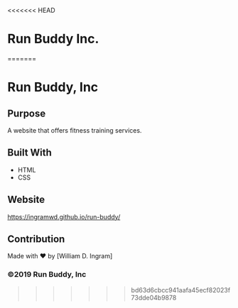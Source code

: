 <<<<<<< HEAD
# Run Buddy Inc.
=======
# Run Buddy, Inc

## Purpose
A website that offers fitness training services. 

## Built With
* HTML
* CSS

## Website
https://ingramwd.github.io/run-buddy/

## Contribution
Made with ❤️ by [William D. Ingram]

### ©️2019 Run Buddy, Inc
>>>>>>> bd63d6cbcc941aafa45ecf82023f73dde04b9878
